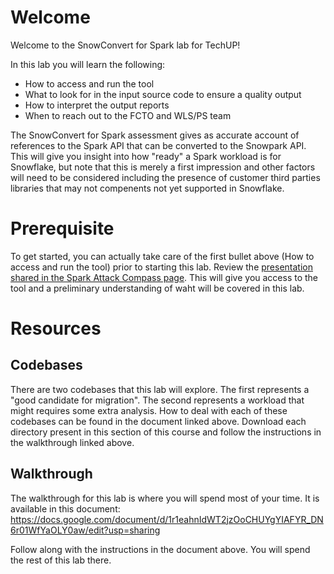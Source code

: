 # Welcome 

Welcome to the SnowConvert for Spark lab for TechUP!

In this lab you will learn the following:
- How to access and run the tool
- What to look for in the input source code to ensure a quality output
- How to interpret the output reports
- When to reach out to the FCTO and WLS/PS team

The SnowConvert for Spark assessment gives as accurate account of references to the Spark API that can be converted to the Snowpark API. This will give you insight into how "ready" a Spark workload is for Snowflake, but note that this is merely a first impression and other factors will need to be considered including the presence of customer third parties libraries that may not compenents not yet supported in Snowflake.

# Prerequisite

To get started, you can actually take care of the first bullet above (How to access and run the tool) prior to starting this lab. Review the [presentation shared in the Spark Attack Compass page](https://snowflake.seismic.com/app#/doccenter/1bd9d0ff-73e0-4b73-adc8-41c72dada8f3/doc/%252Fdd0c30a4a2-c03e-816f-fef3-3f9c02aeec2c%252FdfYTBiNWYyNGUtMDRhMC00YTg5LTgwODAtNTI5MTg5YWFhNWVj%252CPT0%253D%252CU3BhcmsgQXR0YWNr%252Flf6168eb8d-4366-4d2d-8015-1b30e65f50ff//?mode=view). 
This will give you access to the tool and a preliminary understanding of waht will be covered in this lab.

# Resources

## Codebases
There are two codebases that this lab will explore. The first represents a "good candidate for migration". The second represents a workload that might requires some extra analysis. How to deal with each of these codebases can be found in the document linked above. Download each directory present in this section of this course and follow the instructions in the walkthrough linked above.

## Walkthrough 
The walkthrough for this lab is where you will spend most of your time. It is available in this document: https://docs.google.com/document/d/1r1eahnIdWT2jzOoCHUYgYIAFYR_DN6r01WfYaOLY0aw/edit?usp=sharing 

Follow along with the instructions in the document above. You will spend the rest of this lab there.
